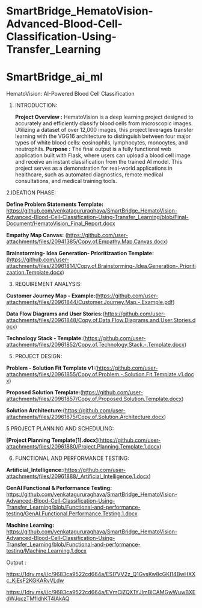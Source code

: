 # SmartBridge_HematoVision-Advanced-Blood-Cell-Classification-Using-Transfer_Learning
# SmartBridge_ai_ml
HematoVision: AI-Powered Blood Cell Classification

1. INTRODUCTION:
   
   **Project Overview :**
     HematoVision is a deep learning project designed to accurately and efficiently classify blood cells from microscopic images. Utilizing a dataset of over 12,000 images, this project leverages     transfer learning with the VGG16 architecture to distinguish between four major types of white blood cells: eosinophils, lymphocytes, monocytes, and neutrophils.
  **Purpose :**
     The final output is a fully functional web application built with Flask, where users can upload a blood cell image and receive an instant classification from the trained AI model. This project serves as a demonstration for real-world applications in healthcare, such as automated diagnostics, remote medical consultations, and medical training tools.

2.IDEATION PHASE:

**Define Problem Statements Template:** https://github.com/venkatagururaghava/SmartBridge_HematoVision-Advanced-Blood-Cell-Classification-Using-Transfer_Learning/blob/Final-Document/HematoVision_Final_Report.docx

**Empathy Map Canvas:** (https://github.com/user-attachments/files/20941385/Copy.of.Empathy.Map.Canvas.docx)

**Brainstorming- Idea Generation- Prioritizaation Template:**(https://github.com/user-attachments/files/20961814/Copy.of.Brainstorming-.Idea.Generation-.Prioritizaation.Template.docx)

3. REQUIREMENT ANALYSIS:
   
**Customer Journey Map - Example:**(https://github.com/user-attachments/files/20961844/Customer.Journey.Map.-.Example.pdf)

**Data Flow Diagrams and User Stories:**(https://github.com/user-attachments/files/20961848/Copy.of.Data.Flow.Diagrams.and.User.Stories.docx)

**Technology Stack - Template:**(https://github.com/user-attachments/files/20961852/Copy.of.Technology.Stack.-.Template.docx)
    
5. PROJECT DESIGN:
   
**Problem - Solution Fit Template v1:**(https://github.com/user-attachments/files/20961855/Copy.of.Problem.-.Solution.Fit.Template.v1.docx)

**Proposed Solution Template:**(https://github.com/user-attachments/files/20961857/Copy.of.Proposed.Solution.Template.docx)

**Solution Architecture:**(https://github.com/user-attachments/files/20961875/Copy.of.Solution.Architecture.docx)

5.PROJECT PLANNING AND SCHEDULING:

**[Project Planning Template[1].docx]**(https://github.com/user-attachments/files/20961880/Project.Planning.Template.1.docx)

6. FUNCTIONAL AND PERFORMANCE TESTING:
   
**Artificial_Intelligence:**(https://github.com/user-attachments/files/20961888/_Artificial_Intelligence.1.docx)

**GenAI Functional & Performance Testing:** https://github.com/venkatagururaghava/SmartBridge_HematoVision-Advanced-Blood-Cell-Classification-Using-Transfer_Learning/blob/Functional-and-performance-testing/GenAI.Functional.Performance.Testing.1.docx

**Machine Learning:** https://github.com/venkatagururaghava/SmartBridge_HematoVision-Advanced-Blood-Cell-Classification-Using-Transfer_Learning/blob/Functional-and-performance-testing/Machine.Learning.1.docx

 Output :
 
https://1drv.ms/i/c/9683ca9522cd664a/ESI7VV2z_Q1GvsKw8cGKI14BwHXXc_KjEsF2KGKARvVLdw

https://1drv.ms/i/c/9683ca9522cd664a/EVmCjZQX1YJImBlCAMGwWuwBXEdWJqczTMfIdhKT4lAkAQ
